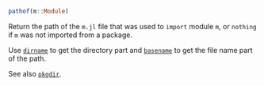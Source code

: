 ```julia
pathof(m::Module)
```

Return the path of the `m.jl` file that was used to `import` module `m`, or `nothing` if `m` was not imported from a package.

Use [`dirname`](@ref) to get the directory part and [`basename`](@ref) to get the file name part of the path.

See also [`pkgdir`](@ref).
